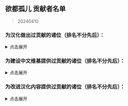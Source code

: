 ## 欲都孤儿 贡献者名单
> 20240410
### 为汉化做出过贡献的诸位（排名不分先后）：
<details>
<summary>点击展开</summary>

- CountsC(COUNTC)
- wangba12345(31769636)
- Na2OF4
- kinshisan(菌丝)
- USS-Corvan(Corvan)
- YoumuKon(YoumuKon)
- MOm0M(MOM0M)
- xiaojiZack
- infinitylose(天玄)
- polarmail(智)
- aflbdmp
- 730891196longaotian(阿雨🌧)
- soupdumpling420
- Peri-Yao
- KNKswn
- yueeeuan(薄荷奶兔)
- AnselCl(Quintillus)
- Gamez4Alpaca
- lynchYANG
- Tgdgg(糖包)
- Umineko233(UMINEKO)
- xiawu240(妖魔鬼怪快离开⭐)
- Kagamine-Rinrin(Kagamine_Lilly)
- qlyxqlyx(阿泠)
- sqbsayori
- Saltedfish1g
- 0Mr-Wolf0
- waveyl(wave)
- TMChao(芥末篮子)
- NNann1111
- minami29(minami)
- spaghetti-22
- MorLen-molan
- wuruoxi(Elf King)
- Khaos423(Mr.Lamb)
- vilandsea
- REI0909(怜)
- chary0079
- 27844
- chazi152
- drugl007
- Bl-XY(噬星鸽)
- panzian0212
- CytP-code
- PIKACA2221
- HamTario0337
- Airiowo6181(Airi_owo)
- CH3CHClCOOCH2CH3(Yugoslavia)
- wmyouff
- CyanAngle(魔女不会魔法)
- fower151
- maxnb233
- KPTKJC
- NumberSir(Number_Sir)
- FourtyThree413
- Pingu12657
- Violetahere
- rpk391
- Crow153
- OracleMystic
- Ramiel-s
- Aeserchengzi
- XDCirno9
- CharnelKan
- Barkatze
- yifan010
- Flos0310
- amekachan
- 127inch
- cphxj123(北极星)
- white-rice94
- Mizunotsuki
- saria177(泥岩的狗)
- WARMASTER-LEAns(净尘)
- zxaxxc
- cat5230(彭猫猫)
- xLuckTlyer
- tiankong-sky
- ZerxZ(深淵の鴿子)
- CKRainbow(CKRainbow)
- mao0316
- ynoppony
- chenshifu1145
- luoyilate(洛拉姆斯)
- x635(狗墩子)
- ZL-XT(ZLZXT)
- DarkWimd
- bfwqzj
- SatoriKochiya
- VincentHDLee(V)
- touttie
- XiangQixing(启星)
- 0-V-O
- szbenyx(test)
- Noirou(I.R.S.A.R)
- SilverSturgeon(银鲟鱼)
- pangbaibai27(pangb)
- Chougaliott(蔻加chouga)
- Messiahyurika0717(蓝洋雨)
- gagadog
- 2113693481(G4466)
- Lemonadestars(柠檬水)
- NiuTuran(辰未)
- onefrogxx
- Lynndaisy
- k9563461(Dorothy79)
- Albedoui
- PlutoShu2530
- dya3506(dya3506)
- acizaa(Dreaming)
- BiologyRainbow
- Blakuout
- PrunusSerrulata(PrunusSerrulata)
- Byuzh(白羽之花)
- und3rgr0vvth
- YineR0v0(YineR)
- Maenoko(Mer)
- Liano-28
- Future-R(未来)
- ORANGEEMF(华夫饼)
- Abreadpuppy
- ApostateJulian(ApostateJulian)
- Stvech
- geilian
- MuCL2023(良衣)
- InvBlaze(Sonar.)
- Chunolate(清睢Clate)
- miyako4828(miyako4828)
- qwedc001(Eric Guo)
- Nana027777777(骨头便当)
- omvjro(+++嫉妒)
- Weinear
- yizesha
- vvkbbg
- Urped
- ClameCyrus
- edabchann(edab)
- catdexe(Mamon)
- StressfulGlenn
- A-kia
- CheungJY
- CherubKuar(kuar考爾)
- Smiling0Potato(Smiling Potato)
- gn02994106(Ruby)
- Catwillow
- whiteofsky
- SenriYuki
- 3428580294(Akane)
- 23tinywishes(23-li'l-wishes)
- flowwwwwwwww(天川鹅)
- himearl(香草兔兔公爵)
- MissedHeart(丧心病)

</details>

### 为建设中文维基提供过贡献的诸位（排名不分先后）：
<details>
<summary>点击展开</summary>

- +++嫉妒
- 05 Guured
- 100Zhi
- 1344535564qwa
- 15727557402zy
- 404bk
- A11216266
- A29277935
- Abcd0715
- AceEchoey
- Aiklai
- Aither
- Alouette
- Aoilen
- Artemismitty12321
- AyW
- Ayndpa
- Baiyan
- Biantai456123
- Bisan
- Bleph
- Charl the Internet User
- Cheam
- ChenItse
- Chiangchiang
- Cindy531824
- Creeping
- DGCK81LNN
- Ddzzkun
- Deer
- DestroyerS
- DmsHunk
- Dr.Benzin
- Drlaoyang
- DynamicPageList3 extension
- Eira
- Estella Clockwork
- Eudemonism00
- F82731848
- Fgftgh
- Flammis023
- Fox hezi02
- FungiEggroll
- Ghost08
- GhostMiku117
- GraySparrow
- Gurgle
- Haluki81
- HanedaToMo
- Hawkmoth
- Higuas
- Hiroko
- Hmsterror
- Hyphakinshi
- Iijjj
- JIZ
- K2496745900
- Kalopsia
- Khaos423
- Kinvinyl
- Kuriyama
- Kurumi Walnut
- KylarLoveLoveLove
- Ladiangory
- Liuyu1122
- Lukute
- Luminescence 516
- LunaticLegacy
- LuneFox
- Luohe
- LupusXLass1404
- MOW0
- MagicalAstrogy
- Maidlinmo
- Marsz413
- Mathevellae
- MediaWiki default
- Meguri
- Mian rouge
- MiraiMirai
- Mist007
- Miyako4828
- Momo(afk)
- Momoku1112
- MoonSa
- Morgas
- Nic0t1ner
- Nigredo420
- Nina061201
- NoDFB
- Nonavere
- Number Sir
- Orchid712
- Otokam
- PONTIFEXJULIAN
- Pl816098
- Plm
- PolarisLin
- PolliaJ
- PrunusSerrulata
- Purelewd
- Purelewd1
- Qing Jue
- R18gWhen
- Redesilow
- Rhine
- Rhy-cea
- Ricoincolor
- RobinSuKi
- RonseThurro
- S0870217
- Selene-Ling
- Shaun
- Shuangyuanland
- Sigmoni
- Silas el
- SoraL
- SpispsW
- Stagger
- Star1825
- Starrrr
- Strike-AI
- Tinygrox
- Tlyer
- Touched
- Vampile
- WT4D
- WakaWakaMaya
- WhiteSprite
- Wisjdhap
- Wit-prophet
- Wtl9242006
- Wutiaomiao
- Www3077665332
- XSabes
- Ximena520
- Xioalang2550
- Ycy.
- Yukiviyugmail
- Yukki
- Yuyu-o
- Zangyou
- Zoe096423
- 什么也不会
- 伊斯
- 佘临
- 六黄
- 北极星勾陈一
- 千纸鹤
- 卢本伟
- 咪咪123
- 咸海顿
- 哈哈哈
- 地下室
- 坏鹅
- 夜牧
- 小学生
- 小微
- 崇宫白狼
- 幽灵是一款我的一生挚爱
- 心宿二
- 惊恐地凝视
- 惠高木惠
- 慈
- 方糖于杯中回转
- 星涵是蠢狼
- 昭雪
- 查查塞维
- 柳
- 沃尔玛购物袋
- 沈
- 沙沙
- 没水
- 狗子
- 琉影
- 琊樂
- 电飞鼠
- 竹子躺着说
- 羽蝶蝶
- 翔子
- 菜地里的大白菜
- 西里斯小店
- 轻语的风
- 阿利森沃桑
- 阿白的小宝存
- 陌年微凉
- 霜蓝梦凝
- 音银

</details>

### 为改进汉化内容提供过贡献的诸位（排名不分先后）：
<details>
<summary>点击展开</summary>

- 0423allenallen
- 117xxx
- 1235789gzy1
- 15x3
- 1diotDoomSpira1
- 2077930253
- 404bako
- 4567569
- 46ZSLSLO6
- 77676zero
- ALEXDRAGON555
- Akizuki1529
- Aliceven
- Ark-Two
- BananaBox9487
- Benotasheep
- Cambarila
- DachuiWong
- Dahuludemaomi
- Dr-lian
- Eleus7
- EndlessNull
- Eudemonism00
- EvolveCrow
- FrostNova67204
- Ghost1420
- Grizel4
- GuHaiYin
- Gularo
- HAL900O
- HSSkyBoy
- Ham-desu
- HanHan3z
- Hankiebutter
- HotoCocoaco
- Imokodesu
- IzIzuu
- Kaitwolf
- KaranoAkira
- Khaos423
- Kyereach
- LeavesWind233
- Lyoko-Jeremie
- Maenoko
- Maildd4158
- MarieilS
- Meow0x7E
- Meowmeow030
- Minaduki-Shigure
- Neeeo26
- Nep-Timeline
- NormanDSG
- NumberSir
- OpheliaSH
- Otilia0372
- Paul-16098
- PichuChen
- Pony-CW
- PostMeridy
- Raven-233486
- Ricoincolor
- Rxase
- Sharkila
- Shifinia
- Shio84587
- ShiroArashi
- ShiroSakurairo
- Sleependermasn
- SlimFight1
- TheLostAlice
- Tobba-13
- Trenza1ore
- Trkyuu
- WhiteCloud0106
- Willy0v0
- WinterL
- Xiamufeng-0828
- XonlookerX
- XyMinxin
- Yeddaa
- Zero20000
- Zeta1002
- Zior2107
- a845563011
- aliya2333
- ann049
- arottenpen
- bb7355608
- bd-star
- becifia
- begentle2662
- branpurnae
- chair4500
- creeping1023
- cybergeekboy
- czjz97
- dambakana
- ducklord50
- dufy2000
- francescahsu
- haitun202
- hedynn
- hyakuyamikaera
- kateW223
- kaze-0
- knepts
- kusadact
- linonetwo
- liwangerde
- lzl1lzl
- macaca1014
- mark2330
- mengyuxiangsui
- meowmeowmeowmeowmeomeoww
- mirrormirroronwall
- morrisan428
- mzji
- nekobolo1
- nerine0
- orchid712
- ouo30
- paikoo
- qb0071011
- qwzther
- rainfall1019
- reibu
- ripplelin
- robot1415
- ruuu219
- salagadoola
- search7
- sgsfz
- shanmujiuya
- sheepog
- slvai13
- status102
- sturnu3
- thatskysze
- titituto
- trlaitioer
- uhohohoho
- ultrakgh
- un114514okk
- unins000
- waxchian
- whangb11
- whrfssb
- wx348055736
- xiaolok29
- xixia0516
- xurui165023
- xzhxtl
- xzyl4303
- yimoandloucy
- yoyoliu9189
- yuban01652
- zhengxiaoyao0716
- zmh007007

</details>
